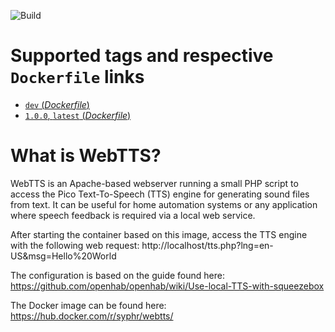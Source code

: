 ![Build](https://github.com/syphr42/webtts/workflows/build-images/badge.svg)

# Supported tags and respective `Dockerfile` links

- [`dev` (*Dockerfile*)](https://github.com/syphr42/webtts/blob/master/Dockerfile)
- [`1.0.0`, `latest` (*Dockerfile*)](https://github.com/syphr42/webtts/blob/v1.0.0/Dockerfile)

# What is WebTTS?
WebTTS is an Apache-based webserver running a small PHP script to access the Pico Text-To-Speech (TTS) engine for generating sound files from text. It can be useful for home automation systems or any application where speech feedback is required via a local web service.

After starting the container based on this image, access the TTS engine with the following web request:
http://localhost/tts.php?lng=en-US&msg=Hello%20World

The configuration is based on the guide found here: https://github.com/openhab/openhab/wiki/Use-local-TTS-with-squeezebox

The Docker image can be found here: https://hub.docker.com/r/syphr/webtts/
